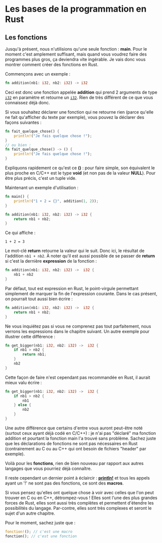 # Les bases de la programmation en Rust

## Les fonctions

Jusqu'à présent, nous n'utilisions qu'une seule fonction : __main__. Pour le moment c'est amplement suffisant, mais quand vous voudrez faire des programmes plus gros, ça deviendra vite ingérable. Je vais donc vous montrer comment créer des fonctions en Rust.

Commençons avec un exemple :

```Rust
fn addition(nb1: i32, nb2: i32) -> i32
```

Ceci est donc une fonction appelée __addition__ qui prend 2 arguments de type [`i32`](https://doc.rust-lang.org/stable/std/primitive.i32.html) en paramètre et retourne un [`i32`](https://doc.rust-lang.org/stable/std/primitive.i32.html). Rien de très différent de ce que vous connaissez déjà donc.

Si vous souhaitez déclarer une fonction qui ne retourne rien (parce qu'elle ne fait qu'afficher du texte par exemple), vous pouvez la déclarer des façons suivantes :

```Rust
fn fait_quelque_chose() {
    println!("Je fais quelque chose !");
}
// ou bien :
fn fait_quelque_chose() -> () {
    println!("Je fais quelque chose !");
}
```

Expliquons rapidement ce qu'est ce __()__ : pour faire simple, son équivalent le plus proche en C/C++ est le type __void__ (et non pas de la valeur __NULL__). Pour être plus précis, c'est un tuple vide.

Maintenant un exemple d'utilisation :

```Rust
fn main() {
    println!("1 + 2 = {}", addition(1, 2));
}

fn addition(nb1: i32, nb2: i32) -> i32 {
    return nb1 + nb2;
}
```

Ce qui affiche :

```Shell
1 + 2 = 3
```

Le mot-clé __return__ retourne la valeur qui le suit. Donc ici, le résultat de l'addition `nb1 + nb2`. À noter qu'il est aussi possible de se passer de __return__ si c'est la dernière __expression__ de la fonction :

```Rust
fn addition(nb1: i32, nb2: i32) ->  i32 {
    nb1 + nb2
}
```

Par défaut, tout est expression en Rust, le point-virgule permettant simplement de marquer la fin de l'expression courante. Dans le cas présent, on pourrait tout aussi bien écrire :

```Rust
fn addition(nb1: i32, nb2: i32) ->  i32 {
    return nb1 + nb2;
}
```

Ne vous inquiétez pas si vous ne comprenez pas tout parfaitement, nous verrons les expressions dans le chapitre suivant. Un autre exemple pour illustrer cette différence :

```Rust
fn get_bigger(nb1: i32, nb2: i32) ->  i32 {
    if nb1 > nb2 {
        return nb1;
    }
    nb2
}
```

Cette façon de faire n'est cependant pas recommandée en Rust, il aurait mieux valu écrire :

```Rust
fn get_bigger(nb1: i32, nb2: i32) ->  i32 {
    if nb1 > nb2 {
        nb1
    } else {
        nb2
    }
}
```

Une autre différence que certains d'entre vous auront peut-être noté (surtout ceux ayant déjà codé en C/C++) : je n'ai pas "déclaré" ma fonction addition et pourtant la fonction main l'a trouvé sans problème. Sachez juste que les déclarations de fonctions ne sont pas nécessaires en Rust (contrairement au C ou au C++ qui ont besoin de fichiers "header" par exemple).

Voilà pour les __fonctions__, rien de bien nouveau par rapport aux autres langages que vous pourriez déjà connaître.

Il reste cependant un dernier point à éclaircir : [__println!__](https://doc.rust-lang.org/stable/std/macro.println.html) et tous les appels ayant un '!' ne sont pas des fonctions, ce sont des __macros__.

Si vous pensez qu'elles ont quelque chose à voir avec celles que l'on peut trouver en C ou en C++, détrompez-vous ! Elles sont l'une des plus grandes forces de Rust, elles sont aussi très complètes et permettent d'étendre les possibilités du langage. Par-contre, elles sont très complexes et seront le sujet d'un autre chapitre.

Pour le moment, sachez juste que :

```Rust
fonction!(); // c'est une macro
fonction(); // c'est une fonction
```
